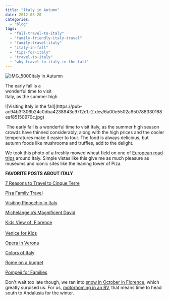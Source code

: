 ```yaml
---
title: "Italy in Autumn"
date: 2012-08-20
categories: 
  - "blog"
tags: 
  - "fall-travel-to-italy"
  - "family-friendly-italy-travel"
  - "family-travel-italy"
  - "italy-in-fall"
  - "tips-for-italy"
  - "travel-to-italy"
  - "why-travel-to-italy-in-the-fall"
---
```


![IMG_5000](https://pub-ac94b3f306b24c0dba4238943c97f2e1.r2.dev/6a00e5502a950788330168eaf849ef970c.jpg)Italy in Autumn  
  
The early fall is a  
wonderful time to visit  
Italy, as the summer high

<!--more--> ![Visiting Italy in the fall](https://pub-ac94b3f306b24c0dba4238943c97f2e1.r2.dev/6a00e5502a950788330168eaf85150970c.jpg)

 The early fall is a wonderful time to visit Italy, as the summer high season crowds have thinned considerably, along with the high prices and the cooler temperatures make it easier to tour. The food is always delicious, but autumn foods like mushrooms and truffles, add to the delight.  
  
We took this photo of a freshly mowed wheat field on one of [European road trips](https://pub-ac94b3f306b24c0dba4238943c97f2e1.r2.dev/2011/06/road-trip-europe-plan-then-improvise.html "European road trip") around Italy. Simple vistas like this give me as much pleasure as museums and iconic sites like the leaning tower of Piza.  
  
**FAVORITE POSTS ABOUT ITALY**  
  
[7 Reasons to Travel to Cinque Terre](https://pub-ac94b3f306b24c0dba4238943c97f2e1.r2.dev/2009/07/7-best-reasons-to-travel-cinque-terre-italy.html "travel to Cinque terre")  
  
[Pisa Family Travel](https://pub-ac94b3f306b24c0dba4238943c97f2e1.r2.dev/2008/03/pisa-that-famou.html#more "Pisa family travel")  
  
[Visiting Pinocchio in Italy](https://pub-ac94b3f306b24c0dba4238943c97f2e1.r2.dev/2008/03/where-is-pinocc.html#more "visiting pinocchio in Italy")  
  
[Michelangelo’s Magnificent David](https://pub-ac94b3f306b24c0dba4238943c97f2e1.r2.dev/2008/02/david-davinci-m.html#more "Michelangelo’s magnificent David")  
  
[Kids View of  Florence](https://pub-ac94b3f306b24c0dba4238943c97f2e1.r2.dev/2008/03/kids-view-of-fl.html "Kid's view of Florence")[](https://pub-ac94b3f306b24c0dba4238943c97f2e1.r2.dev/2009/07/7-best-reasons-to-travel-cinque-terre-italy.html "travel to Cinque terre")  
[  
Venice for Kids](https://pub-ac94b3f306b24c0dba4238943c97f2e1.r2.dev/2007/05/kids-lit-itiner.html#more "Venice for kids")  
  
[Opera in Verona](https://pub-ac94b3f306b24c0dba4238943c97f2e1.r2.dev/2010/09/family-travel-italy-verona-opera-carmen-aida-domingo-zeffirelli-family-friendly-educational-travel.html "opera in Verona")  
  
[Colors of Italy](https://pub-ac94b3f306b24c0dba4238943c97f2e1.r2.dev/2009/08/colors-of-italy.html "colors of Italy")  
  
[Rome on a budget](https://pub-ac94b3f306b24c0dba4238943c97f2e1.r2.dev/2007/05/roma.html "Rome on low budget")  
  
[Pompeii for Families](https://pub-ac94b3f306b24c0dba4238943c97f2e1.r2.dev/2008/04/pompeiiburied-a.html "Rome for families")  
  
[](https://pub-ac94b3f306b24c0dba4238943c97f2e1.r2.dev/2008/03/pisa-that-famou.html#more "Pisa family travel")  
  
Don't wait too late though, we ran into [snow in October in Florence](https://pub-ac94b3f306b24c0dba4238943c97f2e1.r2.dev/2008/02/snow-in-florenc.html "snow in October in Florence"), which greatly surpised us. For us, [motorhoming in an RV](https://pub-ac94b3f306b24c0dba4238943c97f2e1.r2.dev/2012/06/motorhoming-travels-in-europe-.html "Motorhoming in RV in Europe"), that means time to head south to Andalusia for the winter.
